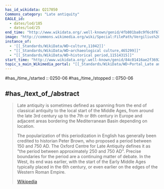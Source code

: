 ```yaml
---
has_id_wikidata: Q217050
Commons_category: "Late antiquity"
EAGLE_id:
  - dates/lod/185
  - dates/lod/25
end_time: "http://www.wikidata.org/.well-known/genid/4fb801ba8c9f6c8f6758c284f6b841f2"
image: "http://commons.wikimedia.org/wiki/Special:FilePath/Vergilius%20romanus%20234v.jpg"
instance_of:
  - '[[_Standards/WikiData/WD~culture,11042]]'
  - "[[_Standards/WikiData/WD~archaeological culture,465299]]"
  - "[[_Standards/WikiData/WD~historical period,11514315]]"
start_time: "http://www.wikidata.org/.well-known/genid/84c01416ae2f369201ef10762dfd0d97"
topic_s_main_Wikimedia_portal: "[[_Standards/WikiData/WD~Portal_Late antiquity,10968580]]"
---
```


#has_/time_/started :: 0250-06 
#has_/time_/stopped :: 0750-06 

## #has_/text_of_/abstract 

> Late antiquity is sometimes defined as spanning from the end of classical antiquity 
> to the local start of the Middle Ages, 
> from around the late 3rd century up to the 7th or 8th century in Europe 
> and adjacent areas bordering the Mediterranean Basin depending on location. 
> 
> The popularization of this periodization in English has generally been credited to historian Peter Brown, 
> who proposed a period between 150 and 750 AD. 
> The Oxford Centre for Late Antiquity defines it as "the period between approximately 250 and 750 AD". 
> Precise boundaries for the period are a continuing matter of debate. 
> In the West, its end was earlier, with the start of the Early Middle Ages typically placed in the 6th century, 
> or even earlier on the edges of the Western Roman Empire.
>
> [Wikipedia](https://en.wikipedia.org/wiki/Late%20antiquity) 





